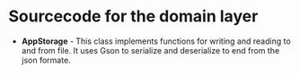 # Sourcecode for the domain layer

 - **AppStorage** - This class implements functions for writing and reading to and from file. It uses Gson to serialize and deserialize to end from the json formate.  